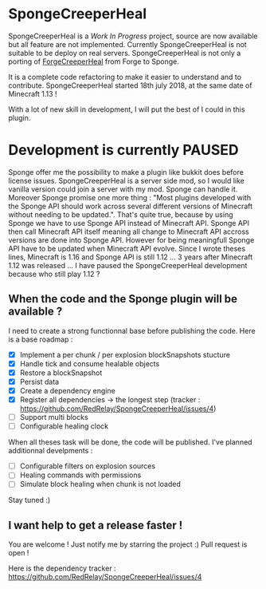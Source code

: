 # SpongeCreeperHeal

SpongeCreeperHeal is a *Work In Progress* project, source are now available but all feature are not implemented.
Currently SpongeCreeperHeal is not suitable to be deploy on real servers.
SpongeCreeperHeal is not only a porting of [ForgeCreeperHeal](https://github.com/RedRelay/ForgeCreeperHeal) from Forge to Sponge.

It is a complete code refactoring to make it easier to understand and to contribute.
SpongeCreeperHeal started 18th july 2018, at the same date of Minecraft 1.13 !

With a lot of new skill in development, I will put the best of I could in this plugin.

# Development is currently PAUSED

Sponge offer me the possibility to make a plugin like bukkit does before license issues.
SpongeCreeperHeal is a server side mod, so I would like vanilla version could join a server with my mod.
Sponge can handle it. Moreover Sponge promise one more thing : "Most plugins developed with the Sponge API should work across several different versions of Minecraft without needing to be updated.". That's quite true, because by using Sponge we have to use Sponge API instead of Minecraft API. Sponge API then call Minecraft API itself meaning all change to Minecraft API accross versions are done into Sponge API. However for being meaningfull Sponge API have to be updated when Minecraft API evolve.
Since I wrote theses lines, Minecraft is 1.16 and Sponge API is still 1.12 ... 3 years after Minecraft 1.12 was released ...
I have paused the SpongeCreeperHeal development because who still play 1.12 ? 

## When the code and the Sponge plugin will be available ?

I need to create a strong functionnal base before publishing the code.
Here is a base roadmap :

- [x] Implement a per chunk / per explosion blockSnapshots stucture
- [x] Handle tick and consume healable objects
- [x] Restore a blockSnapshot
- [x] Persist data
- [x] Create a dependency engine
- [x] Register all dependencies -> the longest step (tracker : https://github.com/RedRelay/SpongeCreeperHeal/issues/4)
- [ ] Support multi blocks
- [ ] Configurable healing clock

When all theses task will be done, the code will be published.
I've planned additionnal develpments :

- [ ] Configurable filters on explosion sources
- [ ] Healing commands with permissions
- [ ] Simulate block healing when chunk is not loaded

Stay tuned :)

## I want help to get a release faster !

You are welcome !
Just notify me by starring the project :)
Pull request is open !

Here is the dependency tracker : https://github.com/RedRelay/SpongeCreeperHeal/issues/4
